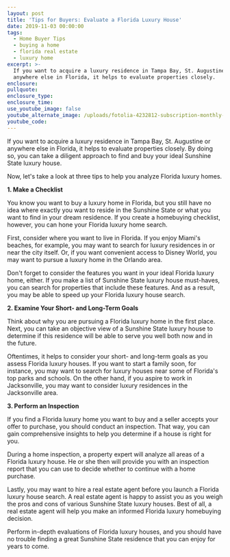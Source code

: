 ```yaml
---
layout: post
title: 'Tips for Buyers: Evaluate a Florida Luxury House'
date: 2019-11-03 00:00:00
tags:
  - Home Buyer Tips
  - buying a home
  - florida real estate
  - luxury home
excerpt: >-
  If you want to acquire a luxury residence in Tampa Bay, St. Augustine or
  anywhere else in Florida, it helps to evaluate properties closely.
enclosure:
pullquote:
enclosure_type:
enclosure_time:
use_youtube_image: false
youtube_alternate_image: /uploads/fotolia-4232812-subscription-monthly-m.jpg
youtube_code:
---
```


If you want to acquire a luxury residence in Tampa Bay, St. Augustine or anywhere else in Florida, it helps to evaluate properties closely. By doing so, you can take a diligent approach to find and buy your ideal Sunshine State luxury house.

Now, let's take a look at three tips to help you analyze Florida luxury homes.

**1\. Make a Checklist**

You know you want to buy a luxury home in Florida, but you still have no idea where exactly you want to reside in the Sunshine State or what you want to find in your dream residence. If you create a homebuying checklist, however, you can hone your Florida luxury home search.

First, consider where you want to live in Florida. If you enjoy Miami's beaches, for example, you may want to search for luxury residences in or near the city itself. Or, if you want convenient access to Disney World, you may want to pursue a luxury home in the Orlando area.

Don't forget to consider the features you want in your ideal Florida luxury home, either. If you make a list of Sunshine State luxury house must-haves, you can search for properties that include these features. And as a result, you may be able to speed up your Florida luxury house search.

**2\. Examine Your Short- and Long-Term Goals**

Think about why you are pursuing a Florida luxury home in the first place. Next, you can take an objective view of a Sunshine State luxury house to determine if this residence will be able to serve you well both now and in the future.

Oftentimes, it helps to consider your short- and long-term goals as you assess Florida luxury houses. If you want to start a family soon, for instance, you may want to search for luxury houses near some of Florida's top parks and schools. On the other hand, if you aspire to work in Jacksonville, you may want to consider luxury residences in the Jacksonville area.

**3\. Perform an Inspection**

If you find a Florida luxury home you want to buy and a seller accepts your offer to purchase, you should conduct an inspection. That way, you can gain comprehensive insights to help you determine if a house is right for you.

During a home inspection, a property expert will analyze all areas of a Florida luxury house. He or she then will provide you with an inspection report that you can use to decide whether to continue with a home purchase.

Lastly, you may want to hire a real estate agent before you launch a Florida luxury house search. A real estate agent is happy to assist you as you weigh the pros and cons of various Sunshine State luxury houses. Best of all, a real estate agent will help you make an informed Florida luxury homebuying decision.

Perform in-depth evaluations of Florida luxury houses, and you should have no trouble finding a great Sunshine State residence that you can enjoy for years to come.